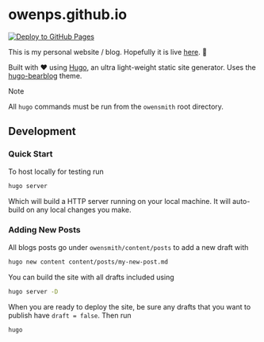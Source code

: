 # owenps.github.io

[![Deploy to GitHub Pages](https://github.com/owenps/owenps.github.io/actions/workflows/hugo.yml/badge.svg)](https://github.com/owenps/owenps.github.io/actions/workflows/hugo.yml)

This is my personal website / blog. Hopefully it is live [here](https://owenps.github.io). 🙏

Built with ❤︎ using [Hugo](https://gohugo.io/), an ultra light-weight static site generator. Uses the [hugo-bearblog](https://github.com/janraasch/hugo-bearblog) theme.

> [!NOTE]  
> All `hugo` commands must be run from the `owensmith` root directory.

## Development

### Quick Start

To host locally for testing run
```sh
hugo server
```

Which will build a HTTP server running on your local machine. It will auto-build on any local changes you make.

### Adding New Posts

All blogs posts go under `owensmith/content/posts` to add a new draft with
```sh
hugo new content content/posts/my-new-post.md
```

You can build the site with all drafts included using 

```sh
hugo server -D
```

When you are ready to deploy the site, be sure any drafts that you want to publish have `draft = false`. Then run

```sh
hugo
```



